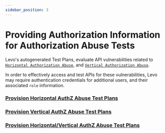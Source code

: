 ```yaml
---
sidebar_position: 3
---
```


# Providing Authorization Information for Authorization Abuse Tests

Levo's autogenerated Test Plans, evaluate API vulnerabilities related to [`Horizontal Authorization Abuse`][horizontal-priv-abuse], and [`Vertical Authorization Abuse`][vertical-priv-abuse].

In order to effectively access and test APIs for these vulnerabilities, Levo may require authentication credentials for additional users, and their associated `role` information.

### [Provision Horizontal AuthZ Abuse Test Plans](./horizontal-authz.md)

### [Provision Vertical AuthZ Abuse Test Plans](./vertical-authz.md)

### [Provision Horizontal/Vertical AuthZ Abuse Test Plans](./horizontal-n-vertical-authz.md)



[horizontal-priv-abuse]: https://en.wikipedia.org/wiki/Privilege_escalation#Horizontal
[vertical-priv-abuse]: https://en.wikipedia.org/wiki/Privilege_escalation#Vertical

